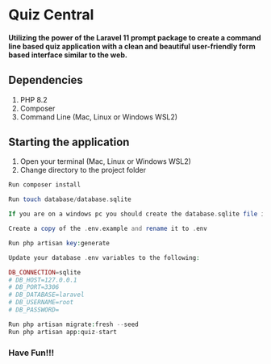 # Quiz Central

#### Utilizing the power of the Laravel 11 prompt package to create a command line based quiz application with a clean and beautiful user-friendly form based interface similar to the web.

## Dependencies

1. PHP 8.2
2. Composer
3. Command Line (Mac, Linux or Windows WSL2)

## Starting the application
1. Open your terminal (Mac, Linux or Windows WSL2)
2. Change directory to the project folder

```php
Run composer install
```

```php
Run touch database/database.sqlite

If you are on a windows pc you should create the database.sqlite file in the database directory similar to the above command.
```

```php
Create a copy of the .env.example and rename it to .env

Run php artisan key:generate

Update your database .env variables to the following:

DB_CONNECTION=sqlite
# DB_HOST=127.0.0.1
# DB_PORT=3306
# DB_DATABASE=laravel
# DB_USERNAME=root
# DB_PASSWORD=
```

```php
Run php artisan migrate:fresh --seed
Run php artisan app:quiz-start
```
### Have Fun!!!
